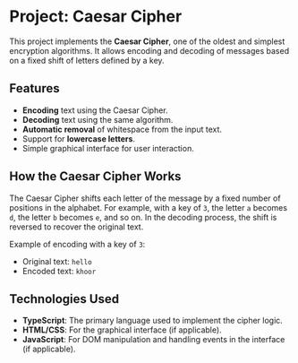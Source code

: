 # Project: Caesar Cipher

This project implements the **Caesar Cipher**, one of the oldest and simplest encryption algorithms. It allows encoding and decoding of messages based on a fixed shift of letters defined by a key.

## Features

- **Encoding** text using the Caesar Cipher.
- **Decoding** text using the same algorithm.
- **Automatic removal** of whitespace from the input text.
- Support for **lowercase letters**.
- Simple graphical interface for user interaction.

## How the Caesar Cipher Works

The Caesar Cipher shifts each letter of the message by a fixed number of positions in the alphabet. For example, with a key of `3`, the letter `a` becomes `d`, the letter `b` becomes `e`, and so on. In the decoding process, the shift is reversed to recover the original text.

Example of encoding with a key of `3`:

- Original text: `hello`
- Encoded text: `khoor`

## Technologies Used

- **TypeScript**: The primary language used to implement the cipher logic.
- **HTML/CSS**: For the graphical interface (if applicable).
- **JavaScript**: For DOM manipulation and handling events in the interface (if applicable).
